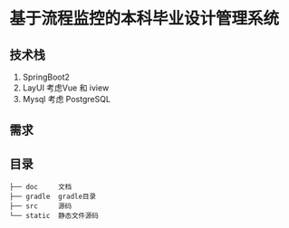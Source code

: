 # 基于流程监控的本科毕业设计管理系统

## 技术栈
1. SpringBoot2
2. LayUI 考虑Vue 和 iview
3. Mysql 考虑 PostgreSQL

## 需求

## 目录
```
├── doc     文档
├── gradle  gradle目录 
├── src     源码
└── static  静态文件源码
```




